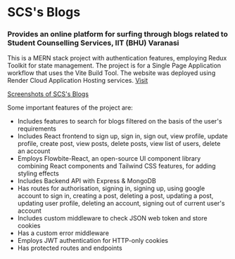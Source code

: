 # SCS's Blogs
### Provides an online platform for surfing through blogs related to Student Counselling Services, IIT (BHU) Varanasi

This is a MERN stack project with authentication features, employing Redux Toolkit for state management. The project is for a Single Page Application workflow that uses the Vite Build Tool. The website was deployed using Render Cloud Application Hosting services. [Visit](https://mern-blog-jjlw.onrender.com/)

[Screenshots of SCS's Blogs](https://private-user-images.githubusercontent.com/161629097/344613635-e1c7499f-34e8-45b8-b29e-4403d2650bda.png?jwt=eyJhbGciOiJIUzI1NiIsInR5cCI6IkpXVCJ9.eyJpc3MiOiJnaXRodWIuY29tIiwiYXVkIjoicmF3LmdpdGh1YnVzZXJjb250ZW50LmNvbSIsImtleSI6ImtleTUiLCJleHAiOjE3MTk4MjU4MDIsIm5iZiI6MTcxOTgyNTUwMiwicGF0aCI6Ii8xNjE2MjkwOTcvMzQ0NjEzNjM1LWUxYzc0OTlmLTM0ZTgtNDViOC1iMjllLTQ0MDNkMjY1MGJkYS5wbmc_WC1BbXotQWxnb3JpdGhtPUFXUzQtSE1BQy1TSEEyNTYmWC1BbXotQ3JlZGVudGlhbD1BS0lBVkNPRFlMU0E1M1BRSzRaQSUyRjIwMjQwNzAxJTJGdXMtZWFzdC0xJTJGczMlMkZhd3M0X3JlcXVlc3QmWC1BbXotRGF0ZT0yMDI0MDcwMVQwOTE4MjJaJlgtQW16LUV4cGlyZXM9MzAwJlgtQW16LVNpZ25hdHVyZT03NmM1NDhiZTgwODdkYmE2YjkzZWQwN2NhZjRkN2M3YTllMGRkZmU1ZGE2YTllZTRmZGQ5OWY5ODU5ODQyZjUzJlgtQW16LVNpZ25lZEhlYWRlcnM9aG9zdCZhY3Rvcl9pZD0wJmtleV9pZD0wJnJlcG9faWQ9MCJ9.XnbnLQdggC-SysJMuecEaLl57x3cBl_0S2HJTOHX6C4)


Some important features of the project are:

+ Includes features to search for blogs filtered on the basis of the user's requirements
+ Includes React frontend to sign up, sign in, sign out, view profile, update profile, create post, view posts, delete posts, view list of users, delete an account
+ Employs Flowbite-React, an open-source UI component library combining React components and Tailwind CSS features, for adding styling effects
+ Includes Backend API with Express & MongoDB
+ Has routes for authorisation, signing in, signing up, using google account to sign in, creating a post, deleting a post, updating a post, updating user profile, deleting an account, signing out of current user's account
+ Includes custom middleware to check JSON web token and store cookies
+ Has a custom error middleware
+ Employs JWT authentication for HTTP-only cookies
+ Has protected routes and endpoints
